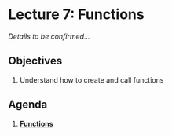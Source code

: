 <!---
{"next":"Lectures_class2/Lecture8.md","title":"Functions - 6/11"}
-->

# Lecture 7: Functions

*Details to be confirmed...*

## Objectives

1. Understand how to create and call functions

## Agenda

1. **[Functions](../Topics/nb/nb/functions.md)**